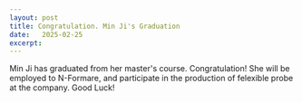 ```yaml
---
layout: post
title: Congratulation. Min Ji's Graduation
date:   2025-02-25
excerpt: 
---
```

Min Ji has graduated from her master's course. Congratulation! She will be employed to N-Formare, and participate in the production of felexible probe at the company. Good Luck!
